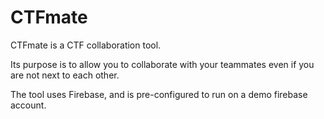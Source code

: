 # CTFmate

CTFmate is a CTF collaboration tool.

Its purpose is to allow you to collaborate with your teammates even if you are not next to each other.

The tool uses Firebase, and is pre-configured to run on a demo firebase account.
